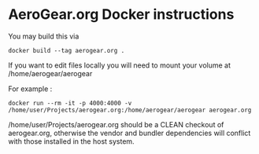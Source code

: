 # AeroGear.org Docker instructions

You may build this via
```
docker build --tag aerogear.org .
```

If you want to edit files locally you will need to mount your volume at /home/aerogear/aerogear

For example : 
``` 
docker run --rm -it -p 4000:4000 -v /home/user/Projects/aerogear.org:/home/aerogear/aerogear aerogear.org 
```

/home/user/Projects/aerogear.org should be a CLEAN checkout of aerogear.org, otherwise the vendor and bundler dependencies will conflict with those installed in the host system.
